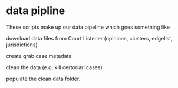 # data pipline

These scripts make up our data pipeline which goes something like

download data files from Court Listener (opinions, clusters, edgelist, jurisdictions)

create grab case metadata

clean the data (e.g. kill certoriari cases)

populate the clean data folder.
